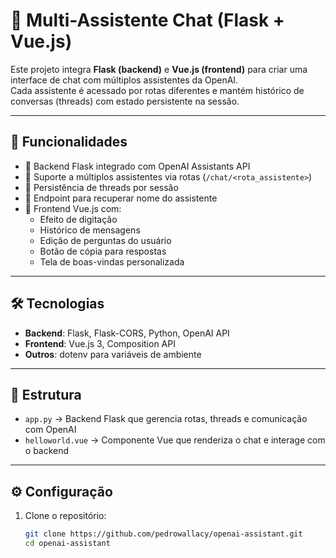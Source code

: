 # 🤖 Multi-Assistente Chat (Flask + Vue.js)

Este projeto integra **Flask (backend)** e **Vue.js (frontend)** para criar uma interface de chat com múltiplos assistentes da OpenAI.  
Cada assistente é acessado por rotas diferentes e mantém histórico de conversas (threads) com estado persistente na sessão.

---

## 🚀 Funcionalidades
- 🔹 Backend Flask integrado com OpenAI Assistants API  
- 🔹 Suporte a múltiplos assistentes via rotas (`/chat/<rota_assistente>`)  
- 🔹 Persistência de threads por sessão  
- 🔹 Endpoint para recuperar nome do assistente  
- 🔹 Frontend Vue.js com:
  - Efeito de digitação
  - Histórico de mensagens
  - Edição de perguntas do usuário
  - Botão de cópia para respostas
  - Tela de boas-vindas personalizada  

---

## 🛠️ Tecnologias
- **Backend**: Flask, Flask-CORS, Python, OpenAI API  
- **Frontend**: Vue.js 3, Composition API  
- **Outros**: dotenv para variáveis de ambiente  

---

## 📂 Estrutura
- `app.py` → Backend Flask que gerencia rotas, threads e comunicação com OpenAI  
- `helloworld.vue` → Componente Vue que renderiza o chat e interage com o backend  

---

## ⚙️ Configuração

1. Clone o repositório:
   ```bash
   git clone https://github.com/pedrowallacy/openai-assistant.git
   cd openai-assistant
